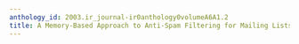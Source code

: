 ```yaml
---
anthology_id: 2003.ir_journal-ir0anthology0volumeA6A1.2
title: A Memory-Based Approach to Anti-Spam Filtering for Mailing Lists
---
```

